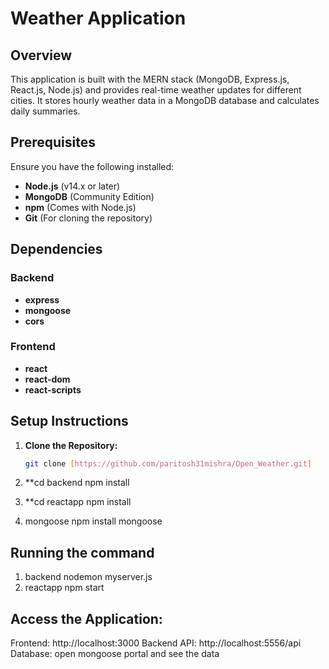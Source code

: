 # Weather Application

## Overview

This application is built with the MERN stack (MongoDB, Express.js, React.js, Node.js) and provides real-time weather updates for different cities. It stores hourly weather data in a MongoDB database and calculates daily summaries.

## Prerequisites

Ensure you have the following installed:

- **Node.js** (v14.x or later)
- **MongoDB** (Community Edition)
- **npm** (Comes with Node.js)
- **Git** (For cloning the repository)

## Dependencies

### Backend

- **express**
- **mongoose**
- **cors**

### Frontend

- **react**
- **react-dom**
- **react-scripts**

## Setup Instructions

1. **Clone the Repository:**

   ```bash
   git clone [https://github.com/paritosh31mishra/Open_Weather.git]
2. **cd backend
  npm install
3.  **cd reactapp
 npm install
5. mongoose
npm install mongoose


## Running the command
1. backend
nodemon myserver.js
2. reactapp
   npm start

## Access the Application:

Frontend: http://localhost:3000
Backend API: http://localhost:5556/api
Database:  open mongoose portal and see the data

   





